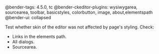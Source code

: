 @bender-tags: 4.5.0, tc
@bender-ckeditor-plugins: wysiwygarea, sourcearea, toolbar, basicstyles, colorbutton, image, about,elementspath
@bender-ui: collapsed

Test whether skin of the editor was not affected by page's styling. Check:

* Links in the elements path.
* All dialogs.
* Sourcearea.